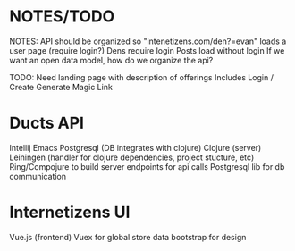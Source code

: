 # NOTES/TODO
NOTES:
API should be organized so "intenetizens.com/den?=evan" loads a user page
    (require login?)
    Dens require login
    Posts load without login
    If we want an open data model, how do we organize the api?

TODO:
Need landing page with description of offerings
     Includes Login / Create
Generate Magic Link

# Ducts API

Intellij
Emacs
Postgresql (DB integrates with clojure)
Clojure (server)
	Leiningen (handler for clojure dependencies, project stucture, etc)
	Ring/Compojure to build server endpoints for api calls
	Postgresql lib for db communication

# Internetizens UI

Vue.js (frontend)
       Vuex for global store data
       bootstrap for design



